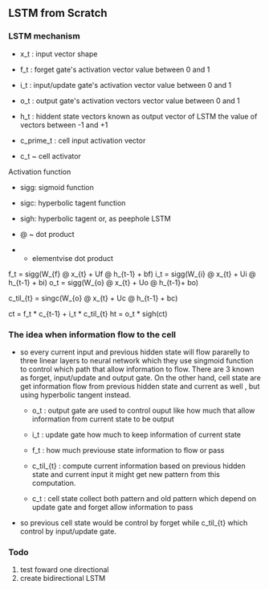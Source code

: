 ## LSTM from Scratch

### LSTM mechanism
* x_t : input vector shape 
* f_t : forget gate's activation vector value between 0 and 1
* i_t : input/update gate's activation  vector value between 0 and 1
* o_t : output gate's activation vectors vector value between 0 and 1

* h_t : hiddent state vectors known as output vector of LSTM the value of vectors between -1 and +1 

* c_prime_t : cell input activation vector 
* c_t ~ cell activator


Activation function 

* sigg: sigmoid function
* sigc: hyperbolic tagent function
* sigh: hyperbolic tagent or, as peephole LSTM 

* @  ~ dot product
* * elementvise dot product 


f_t = sigg(W_{f} @ x_{t} + Uf @ h_{t-1} + bf)
i_t = sigg(W_{i} @ x_{t} + Ui @ h_{t-1} + bi)
o_t = sigg(W_{o} @ x_{t} + Uo @ h_{t-1}+ bo)

c_til_{t} = singc(W_{o} @ x_{t} + Uc @ h_{t-1} + bc)

ct = f_t * c_{t-1} + i_t * c_til_{t}
ht = o_t * sigh(ct)  


### The idea  when information flow to the cell

* so every current input and previous hidden state will flow pararelly to three linear layers to neural network which they use singmoid function to control which path that allow information to flow. There are 3 known as forget, input/update and output gate. On the other hand, cell state are get information flow from previous hidden state and current as well , but  using hyperbolic tangent instead.
  
  * o_t : output gate  are used to control ouput like how much that allow  information from current state to be output
  * i_t : update gate how much to keep information of current state
  * f_t : how much previouse state information to flow or pass
  * c_til_{t} : compute current information based on previous hidden state and current input it might get new pattern from this computation.
  
  * c_t : cell state collect both pattern and old pattern which depend on update gate and forget allow information to pass  

* so previous cell state would be control by forget while c_til_{t} which control by input/update gate.    



### Todo 

   1. test foward one directional
   2. create bidirectional LSTM
